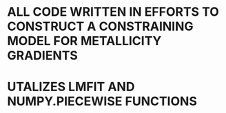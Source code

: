 # ALL CODE WRITTEN IN EFFORTS TO CONSTRUCT A CONSTRAINING MODEL FOR METALLICITY GRADIENTS

# UTALIZES LMFIT AND NUMPY.PIECEWISE FUNCTIONS
